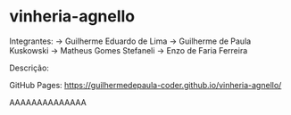# vinheria-agnello

Integrantes: 
-> Guilherme Eduardo de Lima
-> Guilherme de Paula Kuskowski
-> Matheus Gomes Stefaneli
-> Enzo de Faria Ferreira

Descrição: 

GitHub Pages: https://guilhermedepaula-coder.github.io/vinheria-agnello/

AAAAAAAAAAAAAA
